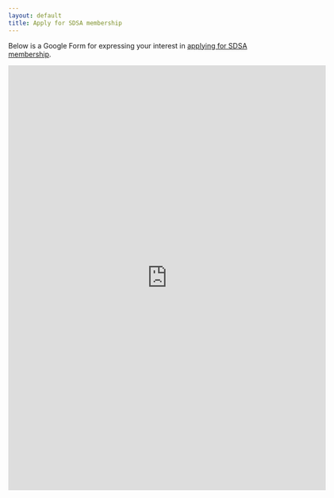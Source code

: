 ```yaml
---
layout: default
title: Apply for SDSA membership
---
```


Below is a Google Form for expressing your interest in [applying for SDSA membership](https://docs.google.com/forms/d/e/1FAIpQLSc2B9b6pjz2K29zZBAfzHh4xpNAakmiC0EZdl1mvBd4EgKrjA/viewform?usp=dialog).

<iframe src="https://docs.google.com/forms/d/e/1FAIpQLSc2B9b6pjz2K29zZBAfzHh4xpNAakmiC0EZdl1mvBd4EgKrjA/viewform?embedded=true" width="640" height="856" frameborder="0" marginheight="0" marginwidth="0">Loading…</iframe>
